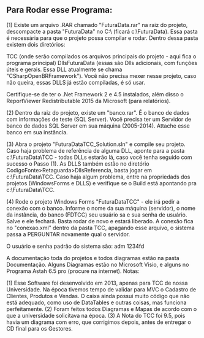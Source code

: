 Para Rodar esse Programa:
------------------------------------------------------------------------------------------------------------
(1) Existe um arquivo .RAR chamado "FuturaData.rar" na raiz do projeto, descompacte a pasta "FuturaData"
no C:\ (ficará c:\FuturaData). Essa pasta é necessária para que o projeto possa compilar e rodar. Dentro 
dessa pasta existem dois diretórios:

TCC (onde serão compilados os arquivos principais do projeto - aqui fica o programa principal)
DllsFuturaData (essas são Dlls adicionais, com funções úteis e gerais. Essa DLL atualmente se chama
"CSharpOpenBRFramework"). Você não precisa mexer nesse projeto, caso não queira, essas DLLS já estão
compiladas, é só usar.

Certifique-se de ter o .Net Framework 2 e 4.5 instalados, além disso o ReportViewer Redistributable 2015
da Microsoft (para relatórios).

(2) Dentro da raiz do projeto, existe um "banco.rar". É o banco de dados com informações de teste (SQL 
Server). Você precisa ter um Servidor de banco de dados SQL Server em sua máquina (2005-2014). Attache esse
banco em sua instância.

(3) Abra o projeto "FuturaDataTCC_Solution.sln" e compile seu projeto. Caso haja problema de referência de
alguma DLL, aponte para a pasta c:\FuturaData\TCC - todas DLLs estarão lá, caso você tenha seguido com 
sucesso o Passo (1). As DLLS também estão no diretório CodigoFonte>Retaguarda>DllsReferencia, basta jogar
em c:\FuturaData\TCC. Caso haja algum problema, entre na propriedads dos projetos (WindowsForms e DLLS) e
verifique se o Build está apontando pra c:\FuturaData\TCC.

(4) Rode o projeto Windows Forms "FuturaDataTCC" - ele irá pedir a conexão com o banco. Informe o nome da
sua máquina (servidor), o nome da instância, do banco (FDTCC) seu usuário sa e sua senha de usuário. Salve
e ele fechará. Basta rodar de novo e estará liberado. A conexão fica no "conexao.xml" dentro da pasta TCC,
apagando esse arquivo, o sistema passa a PERGUNTAR novamente qual o servidor.

O usuário e senha padrão do sistema são:
adm
1234fd

A documentação toda do projetos e todos diagramas estão na pasta Documentação. Alguns Diagramas estão no
Microsoft Visio, e alguns no Programa Astah 6.5 pro (procure na internet). Notas:

(1) Esse Software foi desenvolvido em 2013, apenas para TCC de nossa Universidade. Na época tivemos tempo
de validar para MVC o Cadastro de Clientes, Produtos e Vendas. O caixa ainda possui muito código que não
está adequado, como uso de DataTables e outras coisas, mas funciona perfeitamente.
(2) Foram feitos todos Diagramas e Mapas de acordo com o que a universidade solicitava na época.
(3) A Nota do TCC foi 9.5, pois havia um diagrama com erro, que corrigimos depois, antes de entregar o CD
final para os Gestores.
